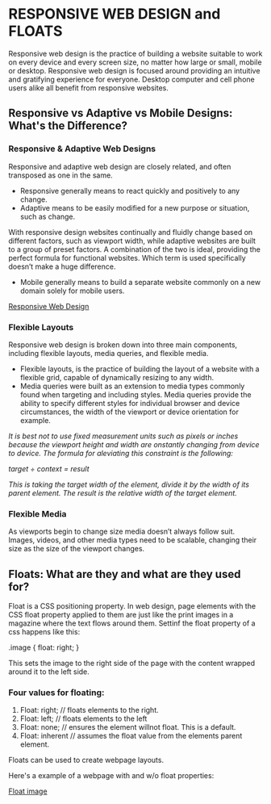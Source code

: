 # RESPONSIVE WEB DESIGN and FLOATS

Responsive web design is the practice of building a website suitable to work on every device and every screen size, no matter how large or small, mobile or desktop. Responsive web design is focused around providing an intuitive and gratifying experience for everyone. Desktop computer and cell phone users alike all benefit from responsive websites.

## Responsive vs Adaptive vs Mobile Designs: What's the Difference?

### Responsive & Adaptive Web Designs

Responsive and adaptive web design are closely related, and often transposed as one in the same.

- Responsive generally means to react quickly and positively to any change.
- Adaptive means to be easily modified for a new purpose or situation, such as change.

With responsive design websites continually and fluidly change based on different factors, such as viewport width, while adaptive websites are built to a group of preset factors. A combination of the two is ideal, providing the perfect formula for functional websites. Which term is used specifically doesn’t make a huge difference.

- Mobile generally means to build a separate website commonly on a new domain solely for mobile users.

[Responsive Web Design](images/responsive-web-design.jpg)

### Flexible Layouts

Responsive web design is broken down into three main components, including flexible layouts, media queries, and flexible media.

- Flexible layouts, is the practice of building the layout of a website with a flexible grid, capable of dynamically resizing to any width.
- Media queries were built as an extension to media types commonly found when targeting and including styles. Media queries provide the ability to specify different styles for individual browser and device circumstances, the width of the viewport or device orientation for example.

_It is best not to use fixed measurement units such as pixels or inches because the viewport height and width are onstantly changing from device to device. The formula for aleviating this constraint is the following:_

_target ÷ context =  result_

_This is taking the target width of the element, divide it by the width of its parent element. The result is the relative width of the target element._


### Flexible Media

As viewports begin to change size media doesn’t always follow suit. Images, videos, and other media types need to be scalable, changing their size as the size of the viewport changes.

## Floats: What are they and what are they used for?

Float is a CSS positioning property. In web design, page elements with the CSS float property applied to them are just like the print images in a magazine where the text flows around them. Settinf the float property of a css happens like this:

.image {
  float: right;
}

This sets the image to the right side of the page with the content wrapped around it to the left side.

### Four values for floating:

1. Float: right; // floats elements to the right.
1. Float: left; // floats elements to the left
1. Float: none; // ensures the element willnot float. This is a default.
1. Float: inherent // assumes the float value from the elements parent element.

Floats can be used to create webpage layouts.

Here's a example of a webpage with and w/o float properties:

[Float image](images/float.png)
